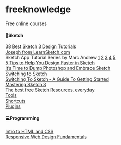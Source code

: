 # freeknowledge
Free online courses

<h4>💎Sketch</h4>
<a href="http://webdesignledger.com/sketch-3-design-tutorials#sthash.twGm4DJx.dpbs">38 Best Sketch 3 Design Tutorials</a>
<br>
<a href="https://www.youtube.com/user/learnsketch/videos?sort=da&view=0&flow=grid">Joseph from LearnSketch.com</a>
<br>
Sketch App Tutorial Series by Marc Andrew
<a href="https://medium.com/sketch-app-sources/sketch-app-tutorial-series-part-1-of-4-1e4ee4265073#.agfu38xlk">1</a>
<a href="https://medium.com/sketch-app-sources/sketch-app-tutorial-series-part-2-of-5-b16e2236a2c4#.un8b8cjxj">2</a>
<a href="https://medium.com/sketch-app-sources/sketch-app-tutorial-series-part-3-of-5-b897cf4d08ee#.8g2zcnq06">3</a>
<a href="https://medium.com/sketch-app-sources/sketch-app-tutorial-series-part-4-of-5-af364e616238#.z5mvnflaf">4</a>
<a href="https://medium.com/sketch-app-sources/sketch-app-tutorial-series-part-5-of-5-5d9deb6ca111#.yk645agkc">5</a>
<br>
<a href="https://medium.com/product-labs/5-tips-to-help-you-design-faster-in-sketch-a9db54d10a72#.pq6hs5jkt">5 Tips to Help You Design Faster in Sketch</a>
<br>
<a href="https://medium.com/@bazdeas/its-time-to-dump-photoshop-and-embrace-sketch-c59ff242715d#.wtexcobso">It’s Time to Dump Photoshop and Embrace Sketch</a>
<br>
<a href="https://medium.com/design-philosophies/switching-to-sketch-556fcb5e46ad#.k97dnygpx">Switching to Sketch</a>
<br>
<a href="http://medialoot.com/blog/sketch-for-beginners-a-complete-getting-started-toolbox/">Switching To Sketch - A Guide To Getting Started</a>
<br>
<a href="https://designcode.io/sketch-mastering">Mastering Sketch 3</a>
<br>
<a href="http://sketchapp.tv/">The best free Sketch Resources, everyday</a>
<br>
<a href="http://www.sketchapp.com/features/#tools">Tools</a>
<br>
<a href="http://sketchshortcuts.com/">Shortcuts</a>
<br>
<a href="https://designcode.io/sketch-plugins">Plugins</a>


<h4>💻Programming</h4>
<a href="https://www.udacity.com/course/intro-to-html-and-css--ud304">Intro to HTML and CSS</a>
<br>
<a href="https://www.udacity.com/course/responsive-web-design-fundamentals--ud893">Responsive Web Design Fundamentals</a>

